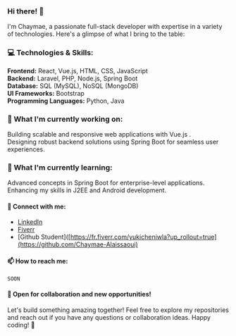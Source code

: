 ### Hi there! 👋  
I'm Chaymae, a passionate full-stack developer with expertise in a variety of technologies. Here's a glimpse of what I bring to the table:  

### 💻 Technologies & Skills:  
**Frontend:** React, Vue.js, HTML, CSS, JavaScript  
**Backend:** Laravel, PHP, Node.js, Spring Boot  
**Database:** SQL (MySQL), NoSQL (MongoDB)  
**UI Frameworks:** Bootstrap  
**Programming Languages:** Python, Java  
### 🚀 What I'm currently working on:  
Building scalable and responsive web applications with Vue.js .  
Designing robust backend solutions using Spring Boot for seamless user experiences.  
### 🌱 What I'm currently learning:  
Advanced concepts in Spring Boot for enterprise-level applications.  
Enhancing my skills in J2EE and Android development.  

#### 🔗 Connect with me:  
- [LinkedIn](https://www.linkedin.com/in/chaymae-alaiss-24ba742aa/)  
- [Fiverr](https://fr.fiverr.com/yukicheniwla?up_rollout=true)
- [Github Student]([https://fr.fiverr.com/yukicheniwla?up_rollout=true](https://github.com/Chaymae-Alaissaoui)   

#### 📫 How to reach me:  
	SOON  

#### 🤝 Open for collaboration and new opportunities!  

Let's build something amazing together! Feel free to explore my repositories and reach out if you have any questions or collaboration ideas. Happy coding! 🚀  
